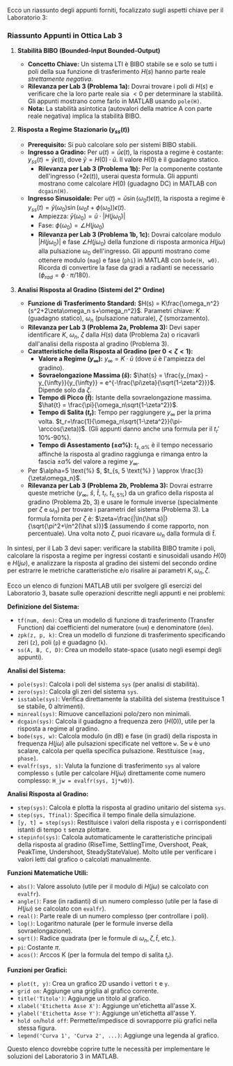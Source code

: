 Ecco un riassunto degli appunti forniti, focalizzato sugli aspetti chiave per il Laboratorio 3:

### Riassunto Appunti in Ottica Lab 3

1.  **Stabilità BIBO (Bounded-Input Bounded-Output)**
    * **Concetto Chiave:** Un sistema LTI è BIBO stabile se e solo se tutti i poli della sua funzione di trasferimento $H(s)$ hanno parte reale *strettamente negativa*.
    * **Rilevanza per Lab 3 (Problema 1a):** Dovrai trovare i poli di $H(s)$ e verificare che la loro parte reale sia $< 0$ per determinare la stabilità. Gli appunti mostrano come farlo in MATLAB usando `pole(H)`.
    * **Nota:** La stabilità asintotica (autovalori della matrice A con parte reale negativa) implica la stabilità BIBO.

2.  **Risposta a Regime Stazionario ($y_{ss}(t)$)**
    * **Prerequisito:** Si può calcolare solo per sistemi BIBO stabili.
    * **Ingresso a Gradino:** Per $u(t) = \bar{u}\epsilon(t)$, la risposta a regime è costante: $y_{ss}(t) = \bar{y}\epsilon(t)$, dove $\bar{y} = H(0) \cdot \bar{u}$. Il valore $H(0)$ è il guadagno statico.
        * **Rilevanza per Lab 3 (Problema 1b):** Per la componente costante dell'ingresso ($+2\epsilon(t)$), userai questa formula. Gli appunti mostrano come calcolare $H(0)$ (guadagno DC) in MATLAB con `dcgain(H)`.
    * **Ingresso Sinusoidale:** Per $u(t) = \bar{u}\sin(\omega_0 t)\epsilon(t)$, la risposta a regime è $y_{ss}(t) = \bar{y}(\omega_0)\sin(\omega_0 t + \phi(\omega_0))\epsilon(t)$.
        * Ampiezza: $\bar{y}(\omega_0) = \bar{u} \cdot |H(j\omega_0)|$
        * Fase: $\phi(\omega_0) = \angle H(j\omega_0)$
        * **Rilevanza per Lab 3 (Problema 1b, 1c):** Dovrai calcolare modulo $|H(j\omega_0)|$ e fase $\angle H(j\omega_0)$ della funzione di risposta armonica $H(j\omega)$ alla pulsazione $\omega_0$ dell'ingresso. Gli appunti mostrano come ottenere modulo (`mag`) e fase (`phi`) in MATLAB con `bode(H, w0)`. Ricorda di convertire la fase da gradi a radianti se necessario ($\phi_{rad} = \phi \cdot \pi / 180$).

3.  **Analisi Risposta al Gradino (Sistemi del 2° Ordine)**
    * **Funzione di Trasferimento Standard:** $H(s) = K\frac{\omega_n^2}{s^2+2\zeta\omega_n s+\omega_n^2}$. Parametri chiave: $K$ (guadagno statico), $\omega_n$ (pulsazione naturale), $\zeta$ (smorzamento).
    * **Rilevanza per Lab 3 (Problema 2a, Problema 3):** Devi saper identificare $K$, $\omega_n$, $\zeta$ dalla $H(s)$ data (Problema 2a) o ricavarli dall'analisi della risposta al gradino (Problema 3).
    * **Caratteristiche della Risposta al Gradino (per $0 < \zeta < 1$):**
        * **Valore a Regime ($y_\infty$):** $y_\infty = K \cdot \bar{u}$ (dove $\bar{u}$ è l'ampiezza del gradino).
        * **Sovraelongazione Massima ($\hat{s}$):** $\hat{s} = \frac{y_{max} - y_{\infty}}{y_{\infty}} = e^{-\frac{\pi\zeta}{\sqrt{1-\zeta^2}}}$. Dipende solo da $\zeta$.
        * **Tempo di Picco ($\hat{t}$):** Istante della sovraelongazione massima. $\hat{t} = \frac{\pi}{\omega_n\sqrt{1-\zeta^2}}$.
        * **Tempo di Salita ($t_r$):** Tempo per raggiungere $y_\infty$ per la prima volta. $t_r=\frac{1}{\omega_n\sqrt{1-\zeta^2}}(\pi-\arccos(\zeta))$. (Gli appunti danno anche una formula per il $t_r'$ 10%-90%).
       * **Tempo di Assestamento ($\pm\alpha \%$):** $t_{s, \alpha \text{%} }$ è il tempo necessario affinché la risposta al gradino raggiunga e rimanga entro la fascia $\pm \alpha \text{%}$ del valore a regime $y_\infty$.
    * Per $\alpha=5 \text{%} $, $t_{s, 5 \text{%} } \approx \frac{3}{\zeta\omega_n}$.
    * **Rilevanza per Lab 3 (Problema 2b, Problema 3):** Dovrai estrarre queste metriche ($y_\infty$, $\hat{s}$, $\hat{t}$, $t_r$, $t_{s,5 \text{\%} }$) da un grafico della risposta al gradino (Problema 2b, 3) e usare le formule inverse (specialmente per $\zeta$ e $\omega_n$) per trovare i parametri del sistema (Problema 3). La formula fornita per $\zeta$ è: $\zeta=\frac{|\ln(\hat s)|}{\sqrt{\pi^2+\ln^2(\hat s)}}$ (assumendo $\hat{s}$ come rapporto, non percentuale). Una volta noto $\zeta$, puoi ricavare $\omega_n$ dalla formula di $\hat{t}$.


In sintesi, per il Lab 3 devi saper: verificare la stabilità BIBO tramite i poli, calcolare la risposta a regime per ingressi costanti e sinusoidali usando $H(0)$ e $H(j\omega)$, e analizzare la risposta al gradino dei sistemi del secondo ordine per estrarre le metriche caratteristiche e/o risalire ai parametri $K, \omega_n, \zeta$.

Ecco un elenco di funzioni MATLAB utili per svolgere gli esercizi del Laboratorio 3, basate sulle operazioni descritte negli appunti e nei problemi:

**Definizione del Sistema:**

* `tf(num, den)`: Crea un modello di funzione di trasferimento (Transfer Function) dai coefficienti del numeratore (`num`) e denominatore (`den`).
* `zpk(z, p, k)`: Crea un modello di funzione di trasferimento specificando zeri (`z`), poli (`p`) e guadagno (`k`).
* `ss(A, B, C, D)`: Crea un modello state-space (usato negli esempi degli appunti).

**Analisi del Sistema:**

* `pole(sys)`: Calcola i poli del sistema `sys` (per analisi di stabilità).
* `zero(sys)`: Calcola gli zeri del sistema `sys`.
* `isstable(sys)`: Verifica direttamente la stabilità del sistema (restituisce 1 se stabile, 0 altrimenti).
* `minreal(sys)`: Rimuove cancellazioni polo/zero non minimali.
* `dcgain(sys)`: Calcola il guadagno a frequenza zero ($H(0)$), utile per la risposta a regime al gradino.
* `bode(sys, w)`: Calcola modulo (in dB) e fase (in gradi) della risposta in frequenza $H(j\omega)$ alle pulsazioni specificate nel vettore `w`. Se `w` è uno scalare, calcola per quella specifica pulsazione. Restituisce `[mag, phase]`.
* `evalfr(sys, s)`: Valuta la funzione di trasferimento `sys` al valore complesso `s` (utile per calcolare $H(j\omega)$ direttamente come numero complesso: `H_jw = evalfr(sys, 1j*w0)`).

**Analisi Risposta al Gradino:**

* `step(sys)`: Calcola e plotta la risposta al gradino unitario del sistema `sys`.
* `step(sys, Tfinal)`: Specifica il tempo finale della simulazione.
* `[y, t] = step(sys)`: Restituisce i valori della risposta `y` e i corrispondenti istanti di tempo `t` senza plottare.
* `stepinfo(sys)`: Calcola automaticamente le caratteristiche principali della risposta al gradino (RiseTime, SettlingTime, Overshoot, Peak, PeakTime, Undershoot, SteadyStateValue). Molto utile per verificare i valori letti dal grafico o calcolati manualmente.

**Funzioni Matematiche Utili:**

* `abs()`: Valore assoluto (utile per il modulo di $H(j\omega)$ se calcolato con `evalfr`).
* `angle()`: Fase (in radianti) di un numero complesso (utile per la fase di $H(j\omega)$ se calcolato con `evalfr`).
* `real()`: Parte reale di un numero complesso (per controllare i poli).
* `log()`: Logaritmo naturale (per le formule inverse della sovraelongazione).
* `sqrt()`: Radice quadrata (per le formule di $\omega_n, \zeta, \hat{t}$, etc.).
* `pi`: Costante $\pi$.
* `acos()`: Arccos K (per la formula del tempo di salita $t_r$).

**Funzioni per Grafici:**

* `plot(t, y)`: Crea un grafico 2D usando i vettori `t` e `y`.
* `grid on`: Aggiunge una griglia al grafico corrente.
* `title('Titolo')`: Aggiunge un titolo al grafico.
* `xlabel('Etichetta Asse X')`: Aggiunge un'etichetta all'asse X.
* `ylabel('Etichetta Asse Y')`: Aggiunge un'etichetta all'asse Y.
* `hold on`/`hold off`: Permette/impedisce di sovrapporre più grafici nella stessa figura.
* `legend('Curva 1', 'Curva 2', ...)`: Aggiunge una legenda al grafico.

Questo elenco dovrebbe coprire tutte le necessità per implementare le soluzioni del Laboratorio 3 in MATLAB.





